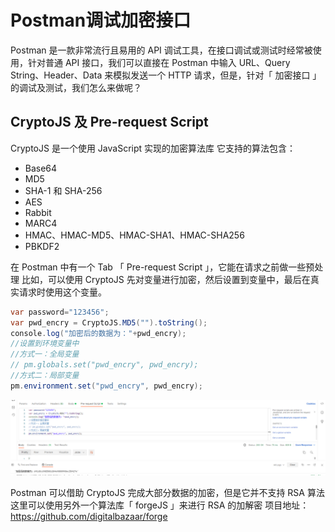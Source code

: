 # Postman调试加密接口

Postman 是一款非常流行且易用的 API 调试工具，在接口调试或测试时经常被使用，针对普通 API 接口，我们可以直接在 Postman 中输入 URL、Query String、Header、Data 来模拟发送一个 HTTP 请求，但是，针对「 加密接口 」的调试及测试，我们怎么来做呢？

## CryptoJS 及 Pre-request Script
CryptoJS 是一个使用 JavaScript 实现的加密算法库
它支持的算法包含：

- Base64
- MD5
- SHA-1 和 SHA-256
- AES
- Rabbit
- MARC4
- HMAC、HMAC-MD5、HMAC-SHA1、HMAC-SHA256
- PBKDF2

在 Postman 中有一个 Tab 「 Pre-request Script 」，它能在请求之前做一些预处理
比如，可以使用 CryptoJS 先对变量进行加密，然后设置到变量中，最后在真实请求时使用这个变量。

```java
var password="123456";
var pwd_encry = CryptoJS.MD5("").toString();
console.log("加密后的数据为："+pwd_encry);
//设置到环境变量中
//方式一：全局变量
// pm.globals.set("pwd_encry", pwd_encry);
//方式二：局部变量
pm.environment.set("pwd_encry", pwd_encry);
```

<img src="./images/Snipaste_2021-11-15_15-38-06.png">

Postman 可以借助 CryptoJS 完成大部分数据的加密，但是它并不支持 RSA 算法
这里可以使用另外一个算法库「 forgeJS 」来进行 RSA 的加解密
项目地址：https://github.com/digitalbazaar/forge